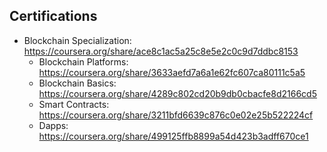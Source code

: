## Certifications
- Blockchain Specialization: https://coursera.org/share/ace8c1ac5a25c8e5e2c0c9d7ddbc8153
  - Blockchain Platforms: https://coursera.org/share/3633aefd7a6a1e62fc607ca80111c5a5
  - Blockchain Basics: https://coursera.org/share/4289c802cd20b9db0cbacfe8d2166cd5
  - Smart Contracts: https://coursera.org/share/3211bfd6639c876c0e02e25b522224cf
  - Dapps: https://coursera.org/share/499125ffb8899a54d423b3adff670ce1
 
  
  
